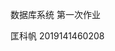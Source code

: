 数据库系统
第一次作业

匡科帆 2019141460208

<!---
SimonCocoa/SimonCocoa is a ✨ special ✨ repository because its `README.md` (this file) appears on your GitHub profile.
You can click the Preview link to take a look at your changes.
--->
